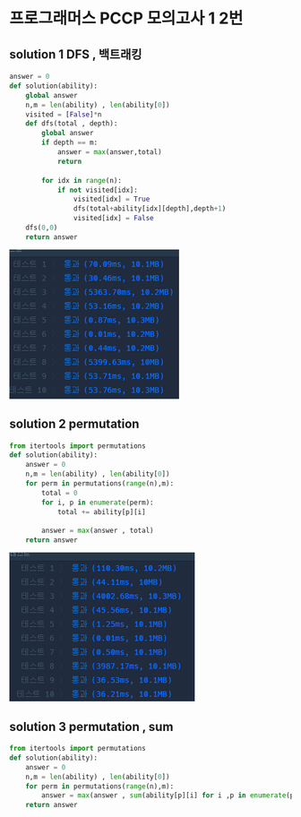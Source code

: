 # 프로그래머스 PCCP  모의고사 1  2번

## solution 1  DFS , 백트래킹

```python
answer = 0
def solution(ability):
    global answer  
    n,m = len(ability) , len(ability[0])
    visited = [False]*n
    def dfs(total , depth):
        global answer
        if depth == m:
            answer = max(answer,total)
            return
        
        for idx in range(n):
            if not visited[idx]:
                visited[idx] = True
                dfs(total+ability[idx][depth],depth+1)
                visited[idx] = False
    dfs(0,0)
    return answer
```

![img.png](img.png)


## solution 2 permutation

```python
from itertools import permutations
def solution(ability):
    answer = 0
    n,m = len(ability) , len(ability[0])
    for perm in permutations(range(n),m):
        total = 0
        for i, p in enumerate(perm):
            total += ability[p][i]

        answer = max(answer , total)
    return answer
```

![img_1.png](img_1.png)


## solution 3 permutation , sum

```python
from itertools import permutations
def solution(ability):
    answer = 0
    n,m = len(ability) , len(ability[0])
    for perm in permutations(range(n),m):
        answer = max(answer , sum(ability[p][i] for i ,p in enumerate(perm)))
    return answer
```